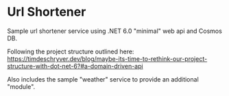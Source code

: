# Url Shortener

Sample url shortener service using .NET 6.0 "minimal" web api and Cosmos DB.

Following the project structure outlined here:
https://timdeschryver.dev/blog/maybe-its-time-to-rethink-our-project-structure-with-dot-net-6?#a-domain-driven-api

Also includes the sample "weather" service to provide an additional "module".